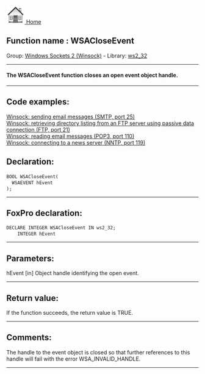 [<img src="../../images/home.png"> Home ](https://github.com/VFPX/Win32API)  

## Function name : WSACloseEvent
Group: [Windows Sockets 2 (Winsock)](../../functions_group.md#Windows_Sockets_2_(Winsock))  -  Library: [ws2_32](../../libraries.md#ws2_32)  
***  


#### The WSACloseEvent function closes an open event object handle.
***  


## Code examples:
[Winsock: sending email messages (SMTP, port 25)](../../samples/sample_385.md)  
[Winsock: retrieving directory listing from an FTP server using passive data connection (FTP, port 21)](../../samples/sample_386.md)  
[Winsock: reading email messages (POP3, port 110)](../../samples/sample_388.md)  
[Winsock: connecting to a news server (NNTP, port 119)](../../samples/sample_389.md)  

## Declaration:
```foxpro  
BOOL WSACloseEvent(
  WSAEVENT hEvent
);  
```  
***  


## FoxPro declaration:
```foxpro  
DECLARE INTEGER WSACloseEvent IN ws2_32;
	INTEGER hEvent  
```  
***  


## Parameters:
hEvent 
[in] Object handle identifying the open event.   
***  


## Return value:
If the function succeeds, the return value is TRUE.  
***  


## Comments:
The handle to the event object is closed so that further references to this handle will fail with the error WSA_INVALID_HANDLE.  
  
***  

